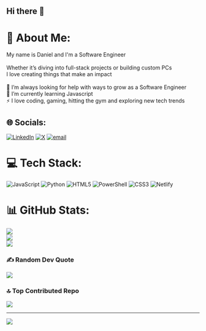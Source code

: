 ## Hi there 👋 

# 💫 About Me:
My name is Daniel and I'm a Software Engineer<br><br>Whether it’s diving into full-stack projects or building custom PCs<br>I love creating things that make an impact<br><br>🤝 I’m always looking for help with ways to grow as a Software Engineer<br>🌱 I’m currently learning Javascript <br>⚡ I love coding, gaming, hitting the gym and exploring new tech trends


## 🌐 Socials:
[![LinkedIn](https://img.shields.io/badge/LinkedIn-%230077B5.svg?logo=linkedin&logoColor=white)](https://linkedin.com/in/https://www.linkedin.com/in/daniel-douglas-10a274332/) [![X](https://img.shields.io/badge/X-black.svg?logo=X&logoColor=white)](https://x.com/https://x.com/DougieTheDev) [![email](https://img.shields.io/badge/Email-D14836?logo=gmail&logoColor=white)](mailto:dougiethedev@gmail.com) 

# 💻 Tech Stack:
![JavaScript](https://img.shields.io/badge/javascript-%23323330.svg?style=for-the-badge&logo=javascript&logoColor=%23F7DF1E) ![Python](https://img.shields.io/badge/python-3670A0?style=for-the-badge&logo=python&logoColor=ffdd54) ![HTML5](https://img.shields.io/badge/html5-%23E34F26.svg?style=for-the-badge&logo=html5&logoColor=white) ![PowerShell](https://img.shields.io/badge/PowerShell-%235391FE.svg?style=for-the-badge&logo=powershell&logoColor=white) ![CSS3](https://img.shields.io/badge/css3-%231572B6.svg?style=for-the-badge&logo=css3&logoColor=white) ![Netlify](https://img.shields.io/badge/netlify-%23000000.svg?style=for-the-badge&logo=netlify&logoColor=#00C7B7)

# 📊 GitHub Stats:
![](https://github-readme-stats.vercel.app/api?username=dougiethedev&theme=blue-green&hide_border=false&include_all_commits=true&count_private=true)<br/>
![](https://nirzak-streak-stats.vercel.app/?user=dougiethedev&theme=blue-green&hide_border=false)<br/>
![](https://github-readme-stats.vercel.app/api/top-langs/?username=dougiethedev&theme=blue-green&hide_border=false&include_all_commits=true&count_private=true&layout=compact)

### ✍️ Random Dev Quote
![](https://quotes-github-readme.vercel.app/api?type=horizontal&theme=gruvbox)

### 🔝 Top Contributed Repo
![](https://github-contributor-stats.vercel.app/api?username=dougiethedev&limit=5&theme=blue-green&combine_all_yearly_contributions=true)

---
[![](https://visitcount.itsvg.in/api?id=dougiethedev&icon=0&color=1)](https://visitcount.itsvg.in)
